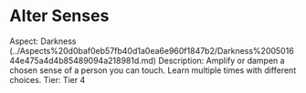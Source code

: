 # Alter Senses

Aspect: Darkness (../Aspects%20d0baf0eb57fb40d1a0ea6e960f1847b2/Darkness%200501644e475a4d4b85489094a218981d.md)
Description: Amplify or dampen a chosen sense of a person you can touch. Learn multiple times with different choices.
Tier: Tier 4

